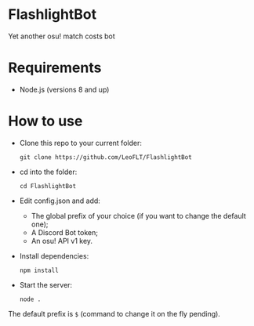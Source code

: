 # FlashlightBot
Yet another osu! match costs bot

# Requirements
- Node.js (versions 8 and up)

# How to use
* Clone this repo to your current folder:

    `git clone https://github.com/LeoFLT/FlashlightBot`

* cd into the folder:

    `cd FlashlightBot`

* Edit config.json and add:
    * The global prefix of your choice (if you want to change the default one);
    * A Discord Bot token;
    * An osu! API v1 key.
    
* Install dependencies:

    `npm install`

* Start the server:

    `node .`

The default prefix is `$` (command to change it on the fly pending).
